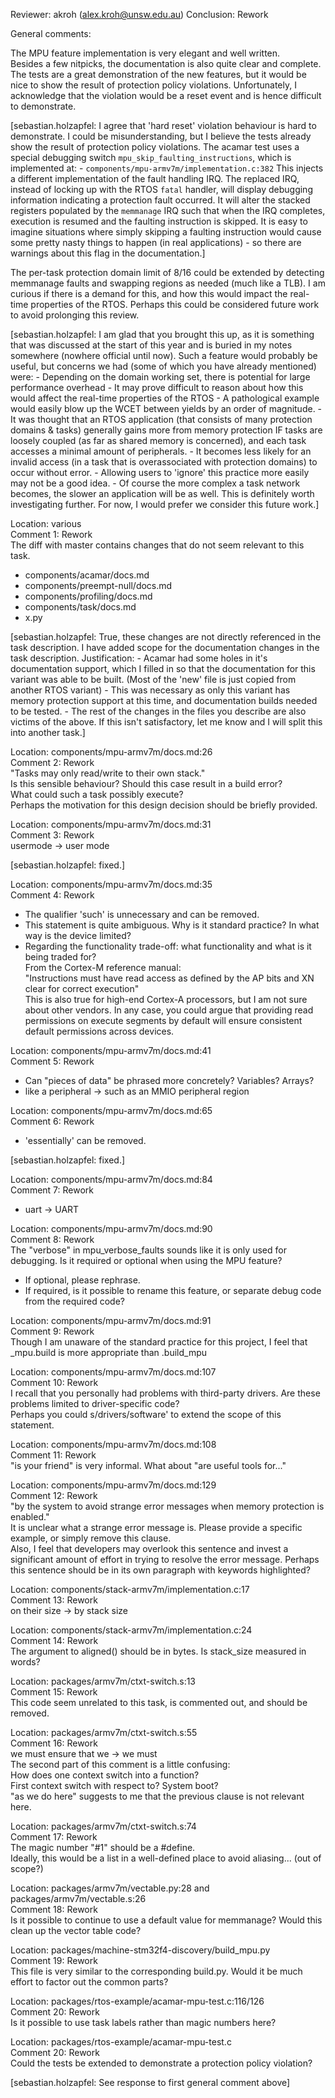 Reviewer: akroh (alex.kroh@unsw.edu.au)
Conclusion: Rework

General comments:

The MPU feature implementation is very elegant and well written.  
Besides a few nitpicks, the documentation is also quite clear and complete.  
The tests are a great demonstration of the new features, but it would be nice to show the result of protection
policy violations. Unfortunately, I acknowledge that the violation would be a reset event and is
hence difficult to demonstrate.

[sebastian.holzapfel: I agree that 'hard reset' violation behaviour is hard to demonstrate.
I could be misunderstanding, but I believe the tests already show the result of protection policy violations.
The acamar test uses a special debugging switch `mpu_skip_faulting_instructions`, which is implemented at:
    - `components/mpu-armv7m/implementation.c:382`
This injects a different implementation of the fault handling IRQ.
The replaced IRQ, instead of locking up with the RTOS `fatal` handler, will display debugging information indicating a protection fault occurred.
It will alter the stacked registers populated by the `memmanage` IRQ such that when the IRQ completes, execution is resumed and the faulting instruction is skipped.
It is easy to imagine situations where simply skipping a faulting instruction would cause some pretty nasty things to happen (in real applications) - so there are warnings about this flag in the documentation.]

The per-task protection domain limit of 8/16 could be extended by detecting memmanage faults and swapping
regions as needed (much like a TLB). I am curious if there is a demand for this, and how this would impact the
real-time properties of the RTOS. Perhaps this could be considered future work to avoid prolonging this review.

[sebastian.holzapfel: I am glad that you brought this up, as it is something that was discussed at the start of this year and is buried in my notes somewhere (nowhere official until now).
Such a feature would probably be useful, but concerns we had (some of which you have already mentioned) were:
    - Depending on the domain working set, there is potential for large performance overhead
    - It may prove difficult to reason about how this would affect the real-time properties of the RTOS
        - A pathological example would easily blow up the WCET between yields by an order of magnitude.
    - It was thought that an RTOS application (that consists of many protection domains & tasks) generally gains more from memory protection IF tasks are loosely coupled (as far as shared memory is concerned), and each task accesses a minimal amount of peripherals.
        - It becomes less likely for an invalid access (in a task that is overassociated with protection domains) to occur without error.
        - Allowing users to 'ignore' this practice more easily may not be a good idea.
        - Of course the more complex a task network becomes, the slower an application will be as well.
This is definitely worth investigating further.
For now, I would prefer we consider this future work.]

Location: various  
Comment 1: Rework  
The diff with master contains changes that do not seem relevant to this task.  
 - components/acamar/docs.md
 - components/preempt-null/docs.md
 - components/profiling/docs.md
 - components/task/docs.md
 - x.py

[sebastian.holzapfel: True, these changes are not directly referenced in the task description.
I have added scope for the documentation changes in the task description.
Justification:
    - Acamar had some holes in it's documentation support, which I filled in so that the documentation for this variant was able to be built. (Most of the 'new' file is just copied from another RTOS variant)
        - This was necessary as only this variant has memory protection support at this time, and documentation builds needed to be tested.
    - The rest of the changes in the files you describe are also victims of the above.
If this isn't satisfactory, let me know and I will split this into another task.]

Location: components/mpu-armv7m/docs.md:26  
Comment 2: Rework  
"Tasks may only read/write to their own stack."  
Is this sensible behaviour? Should this case result in a build error?  
What could such a task possibly execute?  
Perhaps the motivation for this design decision should be briefly provided.


Location: components/mpu-armv7m/docs.md:31  
Comment 3: Rework  
usermode -> user mode

[sebastian.holzapfel: fixed.]

Location: components/mpu-armv7m/docs.md:35  
Comment 4: Rework  
* The qualifier 'such' is unnecessary and can be removed.  
* This statement is quite ambiguous. Why is it standard practice? In what way is the device limited?  
* Regarding the functionality trade-off: what functionality and what is it being traded for?  
From the Cortex-M reference manual:  
 "Instructions must have read access as defined by the AP bits and XN clear for correct execution"  
This is also true for high-end Cortex-A processors, but I am not sure about other vendors.
In any case, you could argue that providing read permissions on execute segments by default will
ensure consistent default permissions across devices.


Location: components/mpu-armv7m/docs.md:41  
Comment 5: Rework  
* Can "pieces of data" be phrased more concretely? Variables? Arrays?  
* like a peripheral ->  such as an MMIO peripheral region


Location: components/mpu-armv7m/docs.md:65  
Comment 6: Rework  
* 'essentially' can be removed.

[sebastian.holzapfel: fixed.]

Location: components/mpu-armv7m/docs.md:84  
Comment 7: Rework  
* uart -> UART


Location: components/mpu-armv7m/docs.md:90  
Comment 8: Rework  
The "verbose" in mpu\_verbose\_faults sounds like it is only used for debugging. Is it required or optional when
using the MPU feature?  
 - If optional, please rephrase.
 - If required, is it possible to rename this feature, or separate debug code from the required code?


Location: components/mpu-armv7m/docs.md:91  
Comment 9: Rework  
Though I am unaware of the standard practice for this project, I feel that <machine>\_mpu.build is more
appropriate than <machine>.build\_mpu

Location: components/mpu-armv7m/docs.md:107  
Comment 10: Rework  
I recall that you personally had problems with third-party drivers. Are these problems limited to
driver-specific code?  
Perhaps you could s/drivers/software' to extend the scope of this statement.

Location: components/mpu-armv7m/docs.md:108  
Comment 11: Rework  
"is your friend" is very informal. What about "are useful tools for..."

Location: components/mpu-armv7m/docs.md:129  
Comment 12: Rework  
"by the system to avoid strange error messages when memory protection is enabled."  
It is unclear what a strange error message is. Please provide a specific example, or simply remove this clause.  
Also, I feel that developers may overlook this sentence and invest a significant amount of effort in trying to
resolve the error message. Perhaps this sentence should be in its own paragraph with keywords highlighted?


Location: components/stack-armv7m/implementation.c:17  
Comment 13: Rework  
on their size -> by stack size


Location: components/stack-armv7m/implementation.c:24  
Comment 14: Rework  
The argument to aligned() should be in bytes. Is stack\_size measured in words?


Location: packages/armv7m/ctxt-switch.s:13  
Comment 15: Rework  
This code seem unrelated to this task, is commented out, and should be removed.

Location: packages/armv7m/ctxt-switch.s:55  
Comment 16: Rework  
we must ensure that we -> we must  
The second part of this comment is a little confusing:  
 How does one context switch into a function?  
 First context switch with respect to? System boot?  
 "as we do here" suggests to me that the previous clause is not relevant here.  


Location: packages/armv7m/ctxt-switch.s:74  
Comment 17: Rework  
 The magic number "#1" should be a #define.  
 Ideally, this would be a list in a well-defined place to avoid aliasing... (out of scope?)


Location: packages/armv7m/vectable.py:28 and packages/armv7m/vectable.s:26  
Comment 18: Rework  
Is it possible to continue to use a default value for memmanage? Would this clean up the vector table code?


Location: packages/machine-stm32f4-discovery/build_mpu.py  
Comment 19: Rework  
This file is very similar to the corresponding build.py. Would it be much effort to factor out the common parts?


Location: packages/rtos-example/acamar-mpu-test.c:116/126  
Comment 20: Rework  
Is it possible to use task labels rather than magic numbers here?

Location: packages/rtos-example/acamar-mpu-test.c  
Comment 20: Rework  
Could the tests be extended to demonstrate a protection policy violation?

[sebastian.holzapfel: See response to first general comment above]
